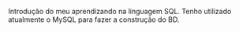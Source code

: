 Introdução do meu aprendizando na linguagem SQL.
Tenho utilizado atualmente o MySQL para fazer a construção do BD.

